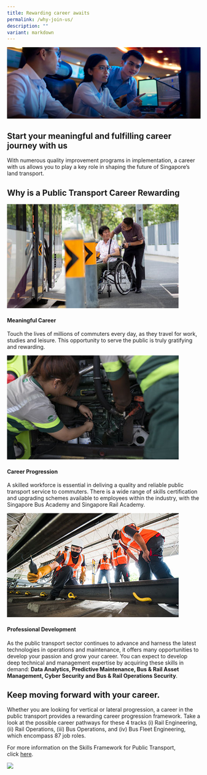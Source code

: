 ```yaml
---
title: Rewarding career awaits
permalink: /why-join-us/
description: ""
variant: markdown
---
```

![Why join us](/images/why-join-us-banner-desktop1.jpg)
## Start your meaningful and fulfilling career journey with us

With numerous quality improvement programs in implementation, a career with us allows you to play a key role in shaping the future of Singapore’s land transport.

## Why is a Public Transport Career Rewarding

![](/images/meaningful-career-447x271-1.jpg)
#### Meaningful Career

Touch the lives of millions of commuters every day, as they travel for work, studies and leisure. This opportunity to serve the public is truly gratifying and rewarding.

![](/images/career-progression-447x271-1.jpg)
#### Career Progression

A skilled workforce is essential in deliving a quality and reliable public transport service to commuters. There is a wide range of skills certification and upgrading schemes available to employees within the industry, with the Singapore Bus Academy and Singapore Rail Academy.

![](/images/rail-engineering2.jpg)
#### Professional Development

As the public transport sector continues to advance and harness the latest technologies in operations and maintenance, it offers many opportunities to develop your passion and grow your career. You can expect to develop deep technical and management expertise by acquiring these skills in demand: **Data Analytics, Predictive Maintenance, Bus & Rail Asset Management, Cyber Security and Bus & Rail Operations Security**.

## Keep moving forward with your career.

Whether you are looking for vertical or lateral progression, a career in the public transport provides a rewarding career progression framework. Take a look at the possible career pathways for these 4 tracks (i) Rail Engineering, (ii) Rail Operations, (iii) Bus Operations, and (iv) Bus Fleet Engineering, which encompass 87 job roles.

For more information on the Skills Framework for Public Transport, click [here](https://www.skillsfuture.gov.sg/skills-framework/public-transport).

![](/images/skillsframework_pt_career%20map_final-01.jpg)